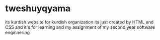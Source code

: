 # tweshuyqyama
its kurdish website for kurdish organization its just created by HTML and CSS and it's for learning and my assignment of my second year software enginnering
